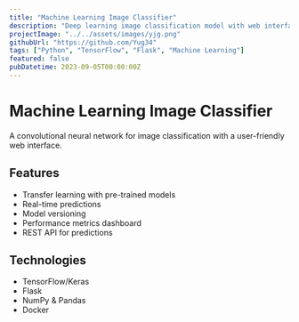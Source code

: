 ```yaml
---
title: "Machine Learning Image Classifier"
description: "Deep learning image classification model with web interface for real-time predictions"
projectImage: "../../assets/images/yjg.png"
githubUrl: "https://github.com/Yug34"
tags: ["Python", "TensorFlow", "Flask", "Machine Learning"]
featured: false
pubDatetime: 2023-09-05T00:00:00Z
---
```


# Machine Learning Image Classifier

A convolutional neural network for image classification with a user-friendly web interface.

## Features

- Transfer learning with pre-trained models
- Real-time predictions
- Model versioning
- Performance metrics dashboard
- REST API for predictions

## Technologies

- TensorFlow/Keras
- Flask
- NumPy & Pandas
- Docker
